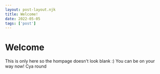 ```yaml
---
layout: post-layout.njk
title: Welcome!
date: 2022-05-05
tags: ['post']
---
```


# Welcome

<!-- Excerpt Start -->
This is only here so the hompage doesn't look blank :) You can be on your way now! Cya round
<!-- Excerpt End -->
